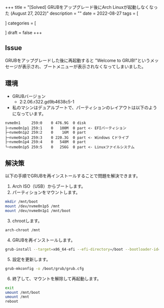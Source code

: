 +++
title = "[Solved] GRUBをアップグレード後にArch Linuxが起動しなくなった (August 27, 2022)"
description = ""
date = 2022-08-27
tags = [

]
categories = [

]
draft = false
+++

## Issue

GRUBをアップグレードした後に再起動すると "Welcome to GRUB!"というメッセージが表示され、ブートメニューが表示されなくなってしまいました。

## 環境

- GRUBバージョン
  - 2:2.06.r322.gd9b4638c5-1
- 私のマシンはデュアルブートで、パーティションのレイアウトは以下のようになっています。

```text
nvme0n1     259:0    0 476.9G  0 disk
├─nvme0n1p1 259:1    0   100M  0 part <- EFIパーティション
├─nvme0n1p2 259:2    0    16M  0 part
├─nvme0n1p3 259:3    0 220.3G  0 part <- Windows Cドライブ
├─nvme0n1p4 259:4    0   548M  0 part
└─nvme0n1p5 259:5    0   256G  0 part <- Linuxファイルシステム
```

## 解決策

以下の手順でGRUBを再インストールすることで問題を解決できます。

1. Arch ISO（USB）からブートします。
2. パーティションをマウントします。

```sh
mkdir /mnt/boot
mount /dev/nvme0n1p5 /mnt
mount /dev/nvme0n1p1 /mnt/boot
```

3. chrootします。

```sh
arch-chroot /mnt
```

4. GRUBを再インストールします。

```sh
grub-install --target=x86_64-efi --efi-directory=/boot --bootloader-id=GRUB
```

5. 設定を更新します。

```sh
grub-mkconfig -o /boot/grub/grub.cfg
```

6. 終了して、マウントを解除して再起動します。

```sh
exit
umount /mnt/boot
umount /mnt
reboot
```
